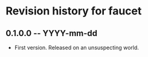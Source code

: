 # Revision history for faucet

## 0.1.0.0 -- YYYY-mm-dd

* First version. Released on an unsuspecting world.

